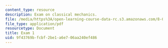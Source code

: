 ```yaml
---
content_type: resource
description: Exam on classical mechanics.
file: /media/https%3A/open-learning-course-data-rc.s3.amazonaws.com/8-012-physics-i-classical-mechanics-fall-2008/9f43769bfcbf2be1a6e706aa240ef486_exam1.pdf
file_type: application/pdf
resourcetype: Document
title: Exam 1
uid: 9f43769b-fcbf-2be1-a6e7-06aa240ef486
---
```

